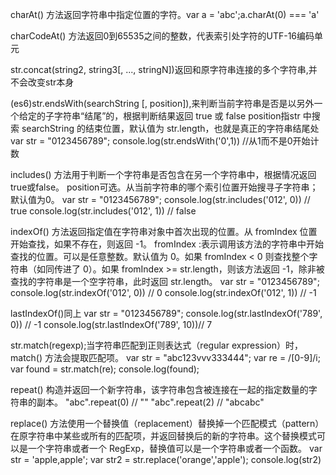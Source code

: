 charAt() 方法返回字符串中指定位置的字符。var a = 'abc';a.charAt(0) === 'a' <br>

charCodeAt() 方法返回0到65535之间的整数，代表索引处字符的UTF-16编码单元 <br>

str.concat(string2, string3[, ..., stringN])返回和原字符串连接的多个字符串,并不会改变str本身<br>

(es6)str.endsWith(searchString [, position]),来判断当前字符串是否是以另外一个给定的子字符串“结尾”的，根据判断结果返回 true 或 false
position指str 中搜索 searchString 的结束位置，默认值为 str.length，也就是真正的字符串结尾处
var str = "0123456789";
console.log(str.endsWith('0',1)) //从1而不是0开始计数<br>

includes() 方法用于判断一个字符串是否包含在另一个字符串中，根据情况返回true或false。
position可选。从当前字符串的哪个索引位置开始搜寻子字符串；默认值为0。
var str = "0123456789";
console.log(str.includes('012', 0)) // true
console.log(str.includes('012', 1)) // false<br>

indexOf() 方法返回指定值在字符串对象中首次出现的位置。从 fromIndex 位置开始查找，如果不存在，则返回 -1。
fromIndex :表示调用该方法的字符串中开始查找的位置。可以是任意整数。默认值为 0。如果 fromIndex < 0 则查找整个字符串（如同传进了 0）。如果 fromIndex >= str.length，则该方法返回 -1，除非被查找的字符串是一个空字符串，此时返回 str.length。
var str = "0123456789";
console.log(str.indexOf('012', 0)) // 0
console.log(str.indexOf('012', 1)) // -1<br>

lastIndexOf()同上
var str = "0123456789";
console.log(str.lastIndexOf('789', 0)) // -1
console.log(str.lastIndexOf('789', 10))// 7 <br>

str.match(regexp);当字符串匹配到正则表达式（regular expression）时，match() 方法会提取匹配项。
var str = "abc123vvv333444";
var re = /[0-9]/i;
var found = str.match(re);
console.log(found);  <br>

repeat() 构造并返回一个新字符串，该字符串包含被连接在一起的指定数量的字符串的副本。
"abc".repeat(0)      // ""
"abc".repeat(2)     // "abcabc" <br>

replace() 方法使用一个替换值（replacement）替换掉一个匹配模式（pattern）在原字符串中某些或所有的匹配项，并返回替换后的新的字符串。这个替换模式可以是一个字符串或者一个 RegExp，替换值可以是一个字符串或者一个函数。
var str = 'apple,apple';
var str2 = str.replace('orange','apple');
console.log(str2) <br>





